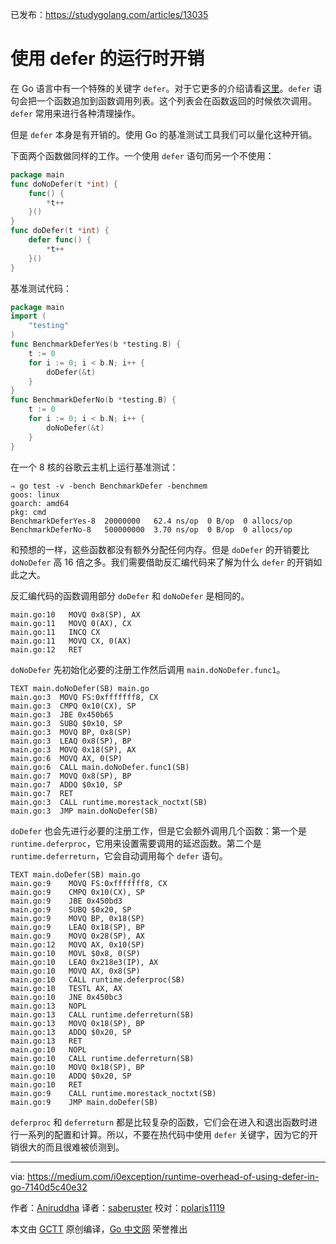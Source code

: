 已发布：https://studygolang.com/articles/13035

# 使用 defer 的运行时开销

在 Go 语言中有一个特殊的关键字 `defer`。对于它更多的介绍请看[这里](https://blog.golang.org/defer-panic-and-recover)。`defer` 语句会把一个函数追加到函数调用列表。这个列表会在函数返回的时候依次调用。`defer` 常用来进行各种清理操作。

但是 `defer` 本身是有开销的。使用 Go 的基准测试工具我们可以量化这种开销。

下面两个函数做同样的工作。一个使用 `defer` 语句而另一个不使用：

```go
package main
func doNoDefer(t *int) {
	func() {
		*t++
	}()
}
func doDefer(t *int) {
	defer func() {
		*t++
	}()
}
```

基准测试代码：

```go
package main
import (
	"testing"
)
func BenchmarkDeferYes(b *testing.B) {
	t := 0
	for i := 0; i < b.N; i++ {
		doDefer(&t)
	}
}
func BenchmarkDeferNo(b *testing.B) {
	t := 0
	for i := 0; i < b.N; i++ {
		doNoDefer(&t)
	}
}
```

在一个 8 核的谷歌云主机上运行基准测试：

```
⇒ go test -v -bench BenchmarkDefer -benchmem
goos: linux
goarch: amd64
pkg: cmd
BenchmarkDeferYes-8  20000000   62.4 ns/op  0 B/op  0 allocs/op
BenchmarkDeferNo-8   500000000  3.70 ns/op  0 B/op  0 allocs/op
```

和预想的一样，这些函数都没有额外分配任何内存。但是 `doDefer` 的开销要比 `doNoDefer` 高 16 倍之多。我们需要借助反汇编代码来了解为什么 `defer` 的开销如此之大。

反汇编代码的函数调用部分 `doDefer` 和 `doNoDefer` 是相同的。

```
main.go:10   MOVQ 0x8(SP), AX
main.go:11   MOVQ 0(AX), CX
main.go:11   INCQ CX
main.go:11   MOVQ CX, 0(AX)
main.go:12   RET
```

`doNoDefer` 先初始化必要的注册工作然后调用 `main.doNoDefer.func1`。

```
TEXT main.doNoDefer(SB) main.go
main.go:3  MOVQ FS:0xfffffff8, CX
main.go:3  CMPQ 0x10(CX), SP
main.go:3  JBE 0x450b65
main.go:3  SUBQ $0x10, SP
main.go:3  MOVQ BP, 0x8(SP)
main.go:3  LEAQ 0x8(SP), BP
main.go:3  MOVQ 0x18(SP), AX
main.go:6  MOVQ AX, 0(SP)
main.go:6  CALL main.doNoDefer.func1(SB)
main.go:7  MOVQ 0x8(SP), BP
main.go:7  ADDQ $0x10, SP
main.go:7  RET
main.go:3  CALL runtime.morestack_noctxt(SB)
main.go:3  JMP main.doNoDefer(SB)
```

`doDefer` 也会先进行必要的注册工作，但是它会额外调用几个函数：第一个是 `runtime.deferproc`，它用来设置需要调用的延迟函数。第二个是 `runtime.deferreturn`，它会自动调用每个 `defer` 语句。

```
TEXT main.doDefer(SB) main.go
main.go:9    MOVQ FS:0xfffffff8, CX
main.go:9    CMPQ 0x10(CX), SP
main.go:9    JBE 0x450bd3
main.go:9    SUBQ $0x20, SP
main.go:9    MOVQ BP, 0x18(SP)
main.go:9    LEAQ 0x18(SP), BP
main.go:9    MOVQ 0x28(SP), AX
main.go:12   MOVQ AX, 0x10(SP)
main.go:10   MOVL $0x8, 0(SP)
main.go:10   LEAQ 0x218e3(IP), AX
main.go:10   MOVQ AX, 0x8(SP)
main.go:10   CALL runtime.deferproc(SB)
main.go:10   TESTL AX, AX
main.go:10   JNE 0x450bc3
main.go:13   NOPL
main.go:13   CALL runtime.deferreturn(SB)
main.go:13   MOVQ 0x18(SP), BP
main.go:13   ADDQ $0x20, SP
main.go:13   RET
main.go:10   NOPL
main.go:10   CALL runtime.deferreturn(SB)
main.go:10   MOVQ 0x18(SP), BP
main.go:10   ADDQ $0x20, SP
main.go:10   RET
main.go:9    CALL runtime.morestack_noctxt(SB)
main.go:9    JMP main.doDefer(SB)
```

`deferproc` 和 `deferreturn` 都是比较复杂的函数，它们会在进入和退出函数时进行一系列的配置和计算。所以，不要在热代码中使用 `defer` 关键字，因为它的开销很大的而且很难被侦测到。

---

via: https://medium.com/i0exception/runtime-overhead-of-using-defer-in-go-7140d5c40e32

作者：[Aniruddha](https://medium.com/@i0exception)
译者：[saberuster](https://github.com/saberuster)
校对：[polaris1119](https://github.com/polaris1119)

本文由 [GCTT](https://github.com/studygolang/GCTT) 原创编译，[Go 中文网](https://studygolang.com/) 荣誉推出

